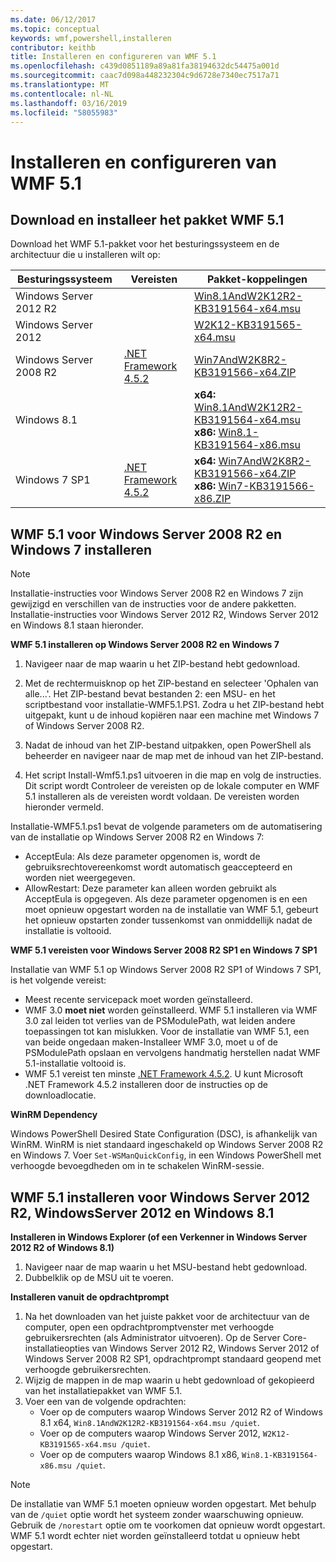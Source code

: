 ```yaml
---
ms.date: 06/12/2017
ms.topic: conceptual
keywords: wmf,powershell,installeren
contributor: keithb
title: Installeren en configureren van WMF 5.1
ms.openlocfilehash: c439d0851189a89a81fa38194632dc54475a001d
ms.sourcegitcommit: caac7d098a448232304c9d6728e7340ec7517a71
ms.translationtype: MT
ms.contentlocale: nl-NL
ms.lasthandoff: 03/16/2019
ms.locfileid: "58055983"
---
```

# <a name="install-and-configure-wmf-51"></a>Installeren en configureren van WMF 5.1

## <a name="download-and-install-the-wmf-51-package"></a>Download en installeer het pakket WMF 5.1

Download het WMF 5.1-pakket voor het besturingssysteem en de architectuur die u installeren wilt op:

| Besturingssysteem       | Vereisten           | Pakket-koppelingen                          |
|------------------------|-------------------------|----------------------------------------|
| Windows Server 2012 R2 |                         | [Win8.1AndW2K12R2-KB3191564-x64.msu][] |
| Windows Server 2012    |                         | [W2K12-KB3191565-x64.msu][]            |
| Windows Server 2008 R2 | [.NET Framework 4.5.2][]| [Win7AndW2K8R2-KB3191566-x64.ZIP][]    |
| Windows 8.1            |                         | **x64:** [Win8.1AndW2K12R2-KB3191564-x64.msu][]</br>**x86:** [Win8.1-KB3191564-x86.msu][] |
| Windows 7 SP1          | [.NET Framework 4.5.2][]| **x64:** [Win7AndW2K8R2-KB3191566-x64.ZIP][]</br>**x86:** [Win7-KB3191566-x86.ZIP][] |

[.NET Framework 4.5.2]: https://www.microsoft.com/download/details.aspx?id=42642
[W2K12-KB3191565-x64.msu]: https://go.microsoft.com/fwlink/?linkid=839513
[Win7-KB3191566-x86.ZIP]: https://go.microsoft.com/fwlink/?linkid=839522
[Win7AndW2K8R2-KB3191566-x64.ZIP]: https://go.microsoft.com/fwlink/?linkid=839523
[Win8.1-KB3191564-x86.msu]: https://go.microsoft.com/fwlink/?linkid=839521
[Win8.1AndW2K12R2-KB3191564-x64.msu]: https://go.microsoft.com/fwlink/?linkid=839516

## <a name="install-wmf-51-for-windows-server-2008-r2-and-windows-7"></a>WMF 5.1 voor Windows Server 2008 R2 en Windows 7 installeren

> [!NOTE]
> Installatie-instructies voor Windows Server 2008 R2 en Windows 7 zijn gewijzigd en verschillen van de instructies voor de andere pakketten. Installatie-instructies voor Windows Server 2012 R2, Windows Server 2012 en Windows 8.1 staan hieronder.

**WMF 5.1 installeren op Windows Server 2008 R2 en Windows 7**

1. Navigeer naar de map waarin u het ZIP-bestand hebt gedownload.

2. Met de rechtermuisknop op het ZIP-bestand en selecteer 'Ophalen van alle...'. Het ZIP-bestand bevat bestanden 2: een MSU- en het scriptbestand voor installatie-WMF5.1.PS1.
Zodra u het ZIP-bestand hebt uitgepakt, kunt u de inhoud kopiëren naar een machine met Windows 7 of Windows Server 2008 R2.

3. Nadat de inhoud van het ZIP-bestand uitpakken, open PowerShell als beheerder en navigeer naar de map met de inhoud van het ZIP-bestand.

4. Het script Install-Wmf5.1.ps1 uitvoeren in die map en volg de instructies. Dit script wordt Controleer de vereisten op de lokale computer en WMF 5.1 installeren als de vereisten wordt voldaan. De vereisten worden hieronder vermeld.

Installatie-WMF5.1.ps1 bevat de volgende parameters om de automatisering van de installatie op Windows Server 2008 R2 en Windows 7:

- AcceptEula: Als deze parameter opgenomen is, wordt de gebruiksrechtovereenkomst wordt automatisch geaccepteerd en worden niet weergegeven.
- AllowRestart: Deze parameter kan alleen worden gebruikt als AcceptEula is opgegeven. Als deze parameter opgenomen is en een moet opnieuw opgestart worden na de installatie van WMF 5.1, gebeurt het opnieuw opstarten zonder tussenkomst van onmiddellijk nadat de installatie is voltooid.

**WMF 5.1 vereisten voor Windows Server 2008 R2 SP1 en Windows 7 SP1**

Installatie van WMF 5.1 op Windows Server 2008 R2 SP1 of Windows 7 SP1, is het volgende vereist:
- Meest recente servicepack moet worden geïnstalleerd.
- WMF 3.0 **moet niet** worden geïnstalleerd. WMF 5.1 installeren via WMF 3.0 zal leiden tot verlies van de PSModulePath, wat leiden andere toepassingen tot kan mislukken. Voor de installatie van WMF 5.1, een van beide ongedaan maken-Installeer WMF 3.0, moet u of de PSModulePath opslaan en vervolgens handmatig herstellen nadat WMF 5.1-installatie voltooid is.
- WMF 5.1 vereist ten minste [.NET Framework 4.5.2](https://www.microsoft.com/en-ca/download/details.aspx?id=42642).
U kunt Microsoft .NET Framework 4.5.2 installeren door de instructies op de downloadlocatie.

**WinRM Dependency**

Windows PowerShell Desired State Configuration (DSC), is afhankelijk van WinRM.
WinRM is niet standaard ingeschakeld op Windows Server 2008 R2 en Windows 7.
Voer `Set-WSManQuickConfig`, in een Windows PowerShell met verhoogde bevoegdheden om in te schakelen WinRM-sessie.

## <a name="install-wmf-51-for-windows-server-2012-r2-windows-server-2012-and-windows-81"></a>WMF 5.1 installeren voor Windows Server 2012 R2, WindowsServer 2012 en Windows 8.1

**Installeren in Windows Explorer (of een Verkenner in Windows Server 2012 R2 of Windows 8.1)**

1. Navigeer naar de map waarin u het MSU-bestand hebt gedownload.
2. Dubbelklik op de MSU uit te voeren.

**Installeren vanuit de opdrachtprompt**

1. Na het downloaden van het juiste pakket voor de architectuur van de computer, open een opdrachtpromptvenster met verhoogde gebruikersrechten (als Administrator uitvoeren). Op de Server Core-installatieopties van Windows Server 2012 R2, Windows Server 2012 of Windows Server 2008 R2 SP1, opdrachtprompt standaard geopend met verhoogde gebruikersrechten.
2. Wijzig de mappen in de map waarin u hebt gedownload of gekopieerd van het installatiepakket van WMF 5.1.
3. Voer een van de volgende opdrachten:
   - Voer op de computers waarop Windows Server 2012 R2 of Windows 8.1 x64, `Win8.1AndW2K12R2-KB3191564-x64.msu /quiet`.
   - Voer op de computers waarop Windows Server 2012, `W2K12-KB3191565-x64.msu /quiet`.
   - Voer op de computers waarop Windows 8.1 x86, `Win8.1-KB3191564-x86.msu /quiet`.

> [!NOTE]
> De installatie van WMF 5.1 moeten opnieuw worden opgestart. Met behulp van de `/quiet` optie wordt het systeem zonder waarschuwing opnieuw.
> Gebruik de `/norestart` optie om te voorkomen dat opnieuw wordt opgestart. WMF 5.1 wordt echter niet worden geïnstalleerd totdat u opnieuw hebt opgestart.
